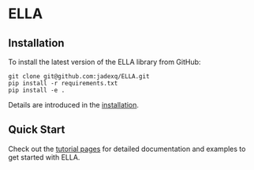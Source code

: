 # ELLA
## Installation
To install the latest version of the ELLA library from GitHub:
```
git clone git@github.com:jadexq/ELLA.git
pip install -r requirements.txt
pip install -e .
```
Details are introduced in the [installation](https://jadexq.github.io/ELLA/install.html).

## Quick Start
Check out the [tutorial pages](https://jadexq.github.io/ELLA/) for detailed documentation and examples to get started with ELLA.